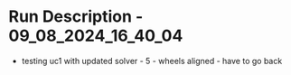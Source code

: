 # Run Description - 09_08_2024_16_40_04

- testing uc1 with updated solver - 5 - wheels aligned - have to go back

